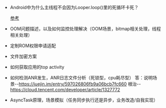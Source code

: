  - Android中为什么主线程不会因为Looper.loop()里的死循环卡死？

   [参考](https://www.zhihu.com/question/34652589/answer/59578531)

 - OOM问题描述，以及如何监控处理解决（OOM场景，bitmap相关处理，线程相关处理）

 - 定制ROM权限申请适配

 - 文件加密方案

 - 如何获取应用的top activity

 - 如何检测ANR发生，ANR日志文件分析（死锁型，cpu耗尽型）
 答：说明场景--https://juejin.im/entry/597026806fb9a06bcb7fc660
    根治--https://cloud.tencent.com/developer/article/1327772

 - AsyncTask原理，场景模拟（任务同步执行还是异步，业务改造/自我实现）